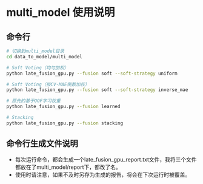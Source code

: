 # multi_model 使用说明

## 命令行

```bash
# 切换到multi_model目录
cd data_to_model/multi_model

# Soft Voting（均匀加权）
python late_fusion_gpu.py --fusion soft --soft-strategy uniform

# Soft Voting（按CV-MAE倒数加权）
python late_fusion_gpu.py --fusion soft --soft-strategy inverse_mae

# 原先的基于OOF学习权重
python late_fusion_gpu.py --fusion learned

# Stacking
python late_fusion_gpu.py --fusion stacking

```


## 命令行生成文件说明
- 每次运行命令，都会生成一个late_fusion_gpu_report.txt文件，我将三个文件都放在了multi_model/report下，都改了名。
- 使用时请注意，如果不及时另存为生成的报告，将会在下次运行时被覆盖。